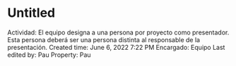 # Untitled

Actividad: El equipo designa a una persona por proyecto como presentador. Esta persona deberá ser una persona distinta al responsable de la presentación.
Created time: June 6, 2022 7:22 PM
Encargado: Equipo
Last edited by: Pau
Property: Pau